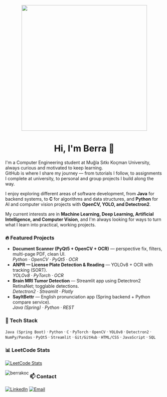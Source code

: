 <p align="center">
  <img src="https://github.com/user-attachments/assets/1cdca5ce-3eaa-4c49-bd75-ad449bf42a74" width="400">
</p>


<h1 align="center">Hi, I'm Berra 👋</h1>

I'm a Computer Engineering student at Muğla Sıtkı Koçman University, always curious and motivated to keep learning.  
GitHub is where I share my journey — from tutorials I follow, to assignments I complete at university, to personal and group projects I build along the way.  

I enjoy exploring different areas of software development, from **Java** for backend systems, to **C** for algorithms and data structures, and **Python** for AI and computer vision projects with **OpenCV, YOLO, and Detectron2**.  

My current interests are in **Machine Learning, Deep Learning, Artificial Intelligence, and Computer Vision**, and I'm always looking for ways to turn what I learn into practical, working projects.  




### 🔥 Featured Projects
- **Document Scanner (PyQt5 + OpenCV + OCR)** — perspective fix, filters, multi-page PDF, clean UI.  
  _Python · OpenCV · PyQt5 · OCR_
- **ANPR — License Plate Detection & Reading** — YOLOv8 + OCR with tracking (SORT).  
  _YOLOv8 · PyTorch · OCR_
- **Brain MRI Tumor Detection** — Streamlit app using Detectron2 RetinaNet; togglable detections.  
  _Detectron2 · Streamlit · Plotly_
- **SayItBettr** — English pronunciation app (Spring backend + Python compare service).  
  _Java (Spring) · Python · REST_

### 🧰 Tech Stack
`Java (Spring Boot)` · `Python` · `C` · `PyTorch` · `OpenCV` · `YOLOv8` · `Detectron2` ·  
`NumPy/Pandas` · `PyQt5` · `Streamlit` · `Git/GitHub` · `HTML/CSS` · `JavaScript` · `SQL`

### 📊 LeetCode Stats
[![LeetCode Stats](https://leetcard.jacoblin.cool/bellakoc?theme=dark&font=Source%20Sans%20Pro&ext=contest)](https://leetcode.com/bellakkoc/)

<p><img align="left" src="https://github-readme-stats.vercel.app/api/top-langs?username=berrakoc&show_icons=true&locale=en&layout=compact" alt="berrakoc" /></p>

### 📫 Contact
[![LinkedIn](https://img.shields.io/badge/LinkedIn-berrakoc-blue?logo=linkedin)](https://www.linkedin.com/in/berrakoc/)
[![Email](https://img.shields.io/badge/Email-kocberra03%40gmail.com-red?logo=gmail)](mailto:kocberra03@gmail.com)


<!-- Tip: replace links above with your real repo URLs and add a GIF/screenshot into assets/. -->

